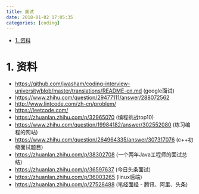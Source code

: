 ```yaml
---
title: 面试
date: 2018-01-02 17:05:35
categories: [coding]
---
```


<!-- TOC -->

- [1. 资料](#1-资料)

<!-- /TOC -->

<a id="markdown-1-资料" name="1-资料"></a>
# 1. 资料

* https://github.com/jwasham/coding-interview-university/blob/master/translations/README-cn.md (google面试)
* https://www.zhihu.com/question/29477111/answer/288072562
* http://www.lintcode.com/zh-cn/problem/
* https://leetcode.com/
* https://zhuanlan.zhihu.com/p/32965070 (编程挑战top10)
* https://www.zhihu.com/question/19984182/answer/302552080 (练习编程的网站)
* https://www.zhihu.com/question/264964335/answer/307317076 (c++初级面试题目)
* https://zhuanlan.zhihu.com/p/38302708 (一个两年Java工程师的面试总结)
* https://zhuanlan.zhihu.com/p/36597637 (今日头条面试)
* https://zhuanlan.zhihu.com/p/36003265 (linux后端)
* https://zhuanlan.zhihu.com/p/27528488 (笔经面经 - 腾讯、阿里、头条)
